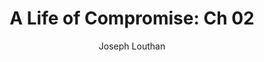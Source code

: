 ---
title: 'A Life of Compromise: Ch 02'
author: Joseph Louthan
type: post
publishDate: 2020-03-17
url: /testimony/2020-03-17-a-life-of-compromise/
categories:
  - Testimony
tags:
  - 'Testimony: A Life of Compromise'
draft: true
---
